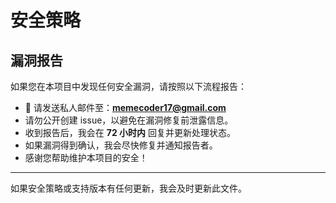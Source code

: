 # 安全策略

## 漏洞报告

如果您在本项目中发现任何安全漏洞，请按照以下流程报告：

- 📧 请发送私人邮件至：**memecoder17@gmail.com**  
- 请勿公开创建 issue，以避免在漏洞修复前泄露信息。  
- 收到报告后，我会在 **72 小时内** 回复并更新处理状态。  
- 如果漏洞得到确认，我会尽快修复并通知报告者。  
- 感谢您帮助维护本项目的安全！

---

如果安全策略或支持版本有任何更新，我会及时更新此文件。

